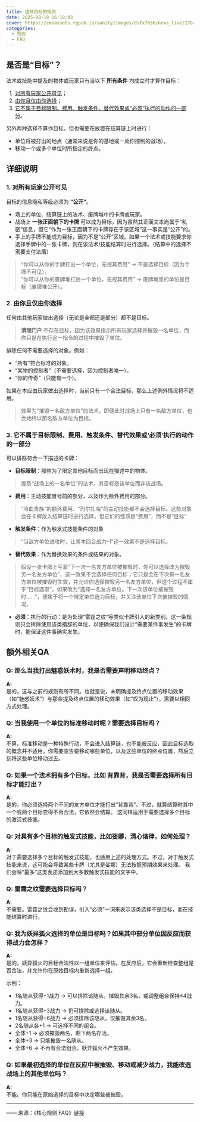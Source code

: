 ```yaml
---
title: 选择目标的规则
date: 2025-08-18 16:18:03
cover: https://cmsassets.rgpub.io/sanity/images/dsfx7636/news_live/27bacbb21dd78847dcfc050a61c0212a84300ee5-1920x1387.png?auto=format&fit=fill&q=80&h=613
categories:
  - 规则
  - FAQ
---
```

## 是否是“目标”？
法术或技能中提及的物体或玩家只有当以下 **所有条件** 均成立时才算作目标：  
1. [对所有玩家公开可见](#1-对所有玩家公开可见)；  
2. [由你且仅由你选择](#2-由你且仅由你选择)；  
3. [它不属于目标限制、费用、触发条件、替代效果或“必须”执行的动作的一部分](#rule3)。  

另外两种选择不算作目标，但也需要在放置在结算链上时进行：  
- 单位将被打出的地点（通常来说是你的基地或一处你控制的战场）。  
- 移动一个或多个单位时所指定的终点。  

## 详细说明

### 1. 对所有玩家公开可见  

目标的信息隐私等级必须为 **“公开”**。  
- 场上的单位、结算链上的法术、废牌堆中的卡牌或玩家。
- 战场上 **一张正面朝下的卡牌** 可以成为目标，因为虽然其正面文本尚属于“私密”信息，但它“作为一张正面朝下的卡牌存在于该区域”这一事实是“公开”的。
- 手上的手牌不能成为目标，因为不是“公开”区域。如果一个法术或技能要求你选择手牌中的一张卡牌，则在该法术/技能结算时进行选择。（结算中的选择不需要支付法盾）

> “你可以从你的手牌打出一个单位，无视其费用” → 不是选择目标（因为手牌不可见）。  
> “你可以从你的废牌堆打出一个单位，无视其费用” → 废牌堆里的单位是目标（废牌堆公开）。  

### 2. 由你且仅由你选择
任何由其他玩家做出选择（无论是全部还是部分）都不是目标。
> **清理门户** 不存在目标，因为该效果指示所有玩家选择并摧毁一名单位，而你只是在执行这一指令的过程中摧毁了单位。

排除任何不需要选择的对象。例如：  
- “所有”符合标准的对象。  
- “某物的控制者”（不需要选择，因为控制者唯一）。  
- “你的传奇”（只能有一个）。

如果在本应由玩家做出选择时，当前只有一个合法目标，那么上述例外情况将不适用。
> 效果为“摧毁一名敌方单位”的法术，即便此时战场上只有一名敌方单位，也会始终以那名敌方单位为目标。

<a id="rule3"></a>

### 3. 它不属于目标限制、费用、触发条件、替代效果或‘必须’执行的动作的一部分
可以排除符合一下描述的卡牌：
- **目标限制**：那些为了限定其他目标而出现在描述中的物体。
> 提及“战场上的一名单位”的法术，其目标是该单位而非该战场。  
- **费用**：主动技能冒号前的部分，以及作为额外费用的部分。
> “冷血贵族”的额外费用、“玛尔扎哈”的主动技能都不会选择目标。这些对象会在卡牌放入结算链时进行选择，但它们的性质是“费用”，而不是“目标” 
- **触发条件**：作为触发式技能条件的对象
> “当敌方单位进攻时，让其本回合战力-1”这一效果不是选择目标。
- **替代效果**：作为替换效果的条件或结果的对象。
> 假设一张卡牌上写着“下一次一名友方单位被摧毁时，你可以选择改为摧毁另一名友方单位”，这一效果不会选择任何目标；它只是会在下次有一名友方单位被摧毁时生效，并允许你选择摧毁另一名友方单位，但这个过程不属于“目标选取”。如果改为“选择一名友方单位。下一次该单位被摧毁时……”，便属于将一个特定单位选为目标，并关注该单位下次被摧毁的情况。 
- **必须**：执行的行动：是为处理“雷霆之纹”等类似卡牌引入的新类别。这一条规则只会排除使用该类措辞的单位，以便确保我们设计“需要某件事发生”的卡牌时，能保证这件事确实发生。 

## 额外相关QA

### Q: 那么当我打出**魅惑妖术**时，我是否需要声明移动终点？  

**A:**  
是的，这与之前的规则有所不同。也就是说，未明确提及终点位置的移动效果（如“魅惑妖术”）与那些提及终点位置的移动效果（如“叹为观止”），需要以相同方式处理。

### Q: 当我使用一个单位的标准移动时呢？需要选择目标吗？  

**A:**  
不算。标准移动是一种特殊行动，不会进入结算链，也不能被反应，因此目标选取的概念并不适用。你需要宣告要移动哪些单位，以及这些单位的终点位置，然后立刻将这些单位移动过去。


### Q: 如果一个法术拥有多个目标，比如 **背靠背**，我是否需要选择所有目标才能打出？  

**A:**  
是的，你必须选择两个不同的友方单位才能打出“背靠背”。不过，就算结算时其中一个或两个目标变得不再合法，它依然会结算。
这同样适用于需要选择多个目标的激活式技能。

### Q: 对具有多个目标的触发式技能，比如**娑娜，清心谐律**，如何处理？  

**A:**  
对于需要选择多个目标的触发式技能，也适用上述的处理方式。不过，对于触发式技能来说，这可能会导致某些卡牌（尤其是娑娜）无法按照预期效果来处理。
我们会将“最多”这类表述添加到大多数触发式技能的文字中。

### Q: **雷霆之纹**需要选择目标吗？  

**A:**  
不需要。雷霆之纹会收到勘误，引入“必须”一词来表示该类选择不是目标，而在技能结算时进行。  

### Q: 我为**妖异狐火**选择的单位是目标吗？如果其中部分单位因反应而获得战力会怎样？  

**A:**  
是的，妖异狐火的目标合法性以一组单位来评估。在反应后，它会重新检查整组是否合法，并允许你在原始目标内重新选择一组。  

示例：  
- 1名随从获得+1战力 → 可以排除该随从，摧毁其余3名，或调整组合保持≤4战力。  
- 1名随从获得+3战力 → 仍可排除或选择该随从。  
- 1名随从获得+6战力 → 必须排除该随从，仅摧毁其余3名。  
- 2名随从各+1 → 可选择不同的组合。  
- 全体+1 → 必须摧毁两名，剩下两名存活。  
- 全体+3 → 只能摧毁一名随从。  
- 全体+6 → 不再有合法组合，妖异狐火不产生效果。  

### Q: 如果最初选择的单位在反应中被摧毁、移动或减少战力，我能改选战场上的其他单位吗？  

**A:**  
不能。你只能在原始选择的目标中决定哪些被摧毁。  

***
—— 来源：《核心规则 FAQ》[链接](/docs/)
